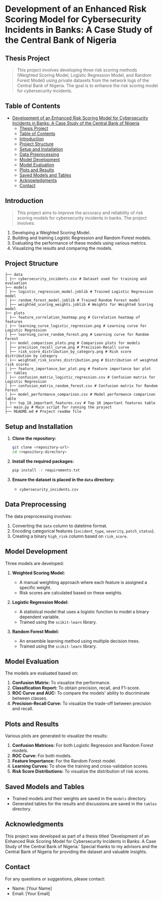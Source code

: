 # Development of an Enhanced Risk Scoring Model for Cybersecurity Incidents in Banks: A Case Study of the Central Bank of Nigeria

## Thesis Project

> This project involves developing three risk scoring methods (Weighted Scoring Model, Logistic Regression Model, and Random Forest Model) using private datasets from the network logs of the Central Bank of Nigeria. The goal is to enhance the risk scoring model for cybersecurity incidents.

## Table of Contents

- [Development of an Enhanced Risk Scoring Model for Cybersecurity Incidents in Banks: A Case Study of the Central Bank of Nigeria](#development-of-an-enhanced-risk-scoring-model-for-cybersecurity-incidents-in-banks-a-case-study-of-the-central-bank-of-nigeria)
  - [Thesis Project](#thesis-project)
  - [Table of Contents](#table-of-contents)
  - [Introduction](#introduction)
  - [Project Structure](#project-structure)
  - [Setup and Installation](#setup-and-installation)
  - [Data Preprocessing](#data-preprocessing)
  - [Model Development](#model-development)
  - [Model Evaluation](#model-evaluation)
  - [Plots and Results](#plots-and-results)
  - [Saved Models and Tables](#saved-models-and-tables)
  - [Acknowledgments](#acknowledgments)
  - [Contact](#contact)

## Introduction

> This project aims to improve the accuracy and reliability of risk scoring models for cybersecurity incidents in banks. The project involves:

1. Developing a Weighted Scoring Model.
2. Building and training Logistic Regression and Random Forest models.
3. Evaluating the performance of these models using various metrics.
4. Visualizing the results and comparing the models.

## Project Structure

```
├── data
│ ├── cybersecurity_incidents.csv # Dataset used for training and evaluation
├── models
│ ├── logistic_regression_model.joblib # Trained Logistic Regression model
│ ├── random_forest_model.joblib # Trained Random Forest model
│ ├── weighted_scoring_weights.joblib # Weights for Weighted Scoring model
├── plots
│ ├── feature_correlation_heatmap.png # Correlation heatmap of features
│ ├── learning_curve_logistic_regression.png # Learning curve for Logistic Regression
│ ├── learning_curve_random_forest.png # Learning curve for Random Forest
│ ├── model_comparison_plots.png # Comparison plots for models
│ ├── precision_recall_curve.png # Precision-Recall curve
│ ├── risk_score_distribution_by_category.png # Risk score distribution by category
│ ├── weighted_risk_scores_distribution.png # Distribution of weighted risk scores
│ ├── feature_importance_bar_plot.png # Feature importance bar plot
├── tables
│ ├── confusion_matrix_logistic_regression.csv # Confusion matrix for Logistic Regression
│ ├── confusion_matrix_random_forest.csv # Confusion matrix for Random Forest
│ ├── model_performance_comparison.csv # Model performance comparison table
│ ├── top_10_important_features.csv # Top 10 important features table
├── main.py # Main script for running the project
├── README.md # Project readme file
```

## Setup and Installation

1. **Clone the repository:**

   ```bash
   git clone <repository-url>
   cd <repository-directory>
   ```

2. **Install the required packages:**

   ```bash
   pip install -r requirements.txt
   ```

3. **Ensure the dataset is placed in the `data` directory:**
   - `cybersecurity_incidents.csv`

## Data Preprocessing

The data preprocessing involves:

1. Converting the `date` column to datetime format.
2. Encoding categorical features (`incident_type`, `severity`, `patch_status`).
3. Creating a binary `high_risk` column based on `risk_score`.

## Model Development

Three models are developed:

1. **Weighted Scoring Model:**

   - A manual weighting approach where each feature is assigned a specific weight.
   - Risk scores are calculated based on these weights.

2. **Logistic Regression Model:**

   - A statistical model that uses a logistic function to model a binary dependent variable.
   - Trained using the `scikit-learn` library.

3. **Random Forest Model:**
   - An ensemble learning method using multiple decision trees.
   - Trained using the `scikit-learn` library.

## Model Evaluation

The models are evaluated based on:

1. **Confusion Matrix:** To visualize the performance.
2. **Classification Report:** To obtain precision, recall, and F1-score.
3. **ROC Curve and AUC:** To compare the models' ability to discriminate between classes.
4. **Precision-Recall Curve:** To visualize the trade-off between precision and recall.

## Plots and Results

Various plots are generated to visualize the results:

1. **Confusion Matrices:** For both Logistic Regression and Random Forest models.
2. **ROC Curve:** For both models.
3. **Feature Importance:** For the Random Forest model.
4. **Learning Curves:** To show the training and cross-validation scores.
5. **Risk Score Distributions:** To visualize the distribution of risk scores.

## Saved Models and Tables

- Trained models and their weights are saved in the `models` directory.
- Generated tables for the results and discussions are saved in the `tables` directory.

## Acknowledgments

This project was developed as part of a thesis titled 'Development of an Enhanced Risk Scoring Model for Cybersecurity Incidents in Banks: A Case Study of the Central Bank of Nigeria.' Special thanks to my advisors and the Central Bank of Nigeria for providing the dataset and valuable insights.

## Contact

For any questions or suggestions, please contact:

- Name: [Your Name]
- Email: [Your Email]
